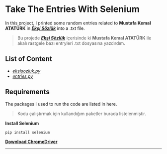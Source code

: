 # Take The Entries With Selenium

In this project, I printed some random entries related to **Mustafa Kemal ATATÜRK** in ***[Ekşi Sözlük](https://eksisozluk.com/)*** into a .txt file. 

>Bu projede ***[Ekşi Sözlük](https://eksisozluk.com/)*** içerisinde ki **Mustafa Kemal ATATÜRK** ile akalı rastgele bazı entryleri .txt dosyasına yazdırdım.

## List of Content

* *[eksisozluk.py]()*
* *[entries.py]()*

## Requirements

The packages I used to run the code are listed in here.

>Kodu çalıştırmak için kullandığım paketler burada listelenmiştir.

**Install Selenium**
```
pip install selenium
```

**[Download ChromeDriver](https://chromedriver.chromium.org/)**

---